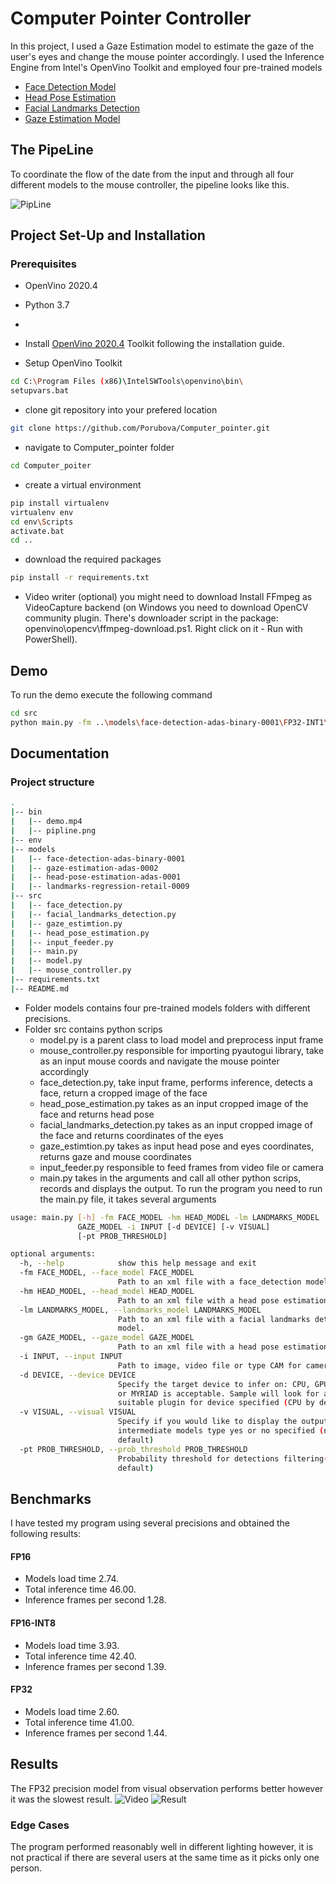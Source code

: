 # Computer Pointer Controller

In this project, I used a Gaze Estimation model to estimate the gaze of the user's eyes and change the
mouse pointer accordingly. I used the Inference Engine from Intel's OpenVino Toolkit and employed 
four pre-trained models
- [Face Detection Model](https://docs.openvinotoolkit.org/latest/_models_intel_face_detection_adas_binary_0001_description_face_detection_adas_binary_0001.html)
- [Head Pose Estimation](https://docs.openvinotoolkit.org/latest/_models_intel_head_pose_estimation_adas_0001_description_head_pose_estimation_adas_0001.html)
- [Facial Landmarks Detection](https://docs.openvinotoolkit.org/latest/_models_intel_landmarks_regression_retail_0009_description_landmarks_regression_retail_0009.html)
- [Gaze Estimation Model](https://docs.openvinotoolkit.org/latest/_models_intel_gaze_estimation_adas_0002_description_gaze_estimation_adas_0002.html)

## The PipeLine
To coordinate the flow of the date from the input and through all four different models to the mouse controller, 
the pipeline looks like this.

![PipLine](https://github.com/Porubova/Computer_pointer/blob/master/bin/pipeline.png)

## Project Set-Up and Installation
### Prerequisites
- OpenVino 2020.4
- Python 3.7
-

- Install [OpenVino 2020.4](https://docs.openvinotoolkit.org/latest/index.html) Toolkit following the installation guide.
- Setup OpenVino Toolkit
```sh
cd C:\Program Files (x86)\IntelSWTools\openvino\bin\
setupvars.bat
```
- clone git repository into your prefered location
```sh
git clone https://github.com/Porubova/Computer_pointer.git
```
- navigate to Computer_pointer folder

```sh
cd Computer_poiter
```
- create a virtual environment
```sh 
pip install virtualenv
virtualenv env
cd env\Scripts
activate.bat
cd ..
```
- download the required packages 
```sh
pip install -r requirements.txt
```

- Video writer (optional)
you might need to download 
Install FFmpeg as VideoCapture backend (on Windows you need to download OpenCV community plugin. 
There's downloader script in the package: openvino\opencv\ffmpeg-download.ps1.
Right click on it - Run with PowerShell).
 
## Demo


To run the demo execute the following command

```sh
cd src
python main.py -fm ..\models\face-detection-adas-binary-0001\FP32-INT1\face-detection-adas-binary-0001 -hm ..\models\head-pose-estimation-adas-0001\FP32\head-pose-estimation-adas-0001 -lm ..\models\landmarks-regression-retail-0009\FP32\landmarks-regression-retail-0009 -gm ..\models\gaze-estimation-adas-0002\FP32\gaze-estimation-adas-0002 -i ..\bin\demo.mp4 -v yes
```

## Documentation
### Project structure
```sh
.
|-- bin
|   |-- demo.mp4
|   |-- pipline.png
|-- env
|-- models
|   |-- face-detection-adas-binary-0001
|   |-- gaze-estimation-adas-0002
|   |-- head-pose-estimation-adas-0001
|   |-- landmarks-regression-retail-0009
|-- src
|   |-- face_detection.py 
|   |-- facial_landmarks_detection.py
|   |-- gaze_estimtion.py
|   |-- head_pose_estimation.py
|   |-- input_feeder.py
|   |-- main.py
|   |-- model.py
|   |-- mouse_controller.py
|-- requirements.txt
|-- README.md

```
- Folder models contains four pre-trained models folders with different precisions.
- Folder src contains python scrips 
  -  model.py is a parent class to load model and preprocess input frame
  -  mouse_controller.py responsible for importing pyautogui library, take as an input 
     mouse coords and navigate the mouse pointer accordingly
  - face_detection.py, take input frame, performs inference, detects a face, return a cropped image of the face
  - head_pose_estimation.py takes as an input cropped image of the face and returns head pose
  - facial_landmarks_detection.py takes as an input cropped image of the face and returns coordinates of the eyes
  - gaze_estimtion.py takes as input head pose and eyes coordinates, returns gaze and mouse coordinates
  - input_feeder.py responsible to feed frames from video file or camera
  - main.py takes in the arguments and call all other python scrips, records and displays the output. 
To run the program you need to run the main.py file, it takes several arguments

```sh
usage: main.py [-h] -fm FACE_MODEL -hm HEAD_MODEL -lm LANDMARKS_MODEL -gm
               GAZE_MODEL -i INPUT [-d DEVICE] [-v VISUAL]
               [-pt PROB_THRESHOLD]

optional arguments:
  -h, --help            show this help message and exit
  -fm FACE_MODEL, --face_model FACE_MODEL
                        Path to an xml file with a face_detection model.
  -hm HEAD_MODEL, --head_model HEAD_MODEL
                        Path to an xml file with a head pose estimation model.
  -lm LANDMARKS_MODEL, --landmarks_model LANDMARKS_MODEL
                        Path to an xml file with a facial landmarks detection
                        model.
  -gm GAZE_MODEL, --gaze_model GAZE_MODEL
                        Path to an xml file with a head pose estimation model.
  -i INPUT, --input INPUT
                        Path to image, video file or type CAM for camera
  -d DEVICE, --device DEVICE
                        Specify the target device to infer on: CPU, GPU, FPGA
                        or MYRIAD is acceptable. Sample will look for a
                        suitable plugin for device specified (CPU by default)
  -v VISUAL, --visual VISUAL
                        Specify if you would like to display the outputs of
                        intermediate models type yes or no specified (no by
                        default)
  -pt PROB_THRESHOLD, --prob_threshold PROB_THRESHOLD
                        Probability threshold for detections filtering(0.6 by
                        default)
```

## Benchmarks
I have tested my program using several precisions and obtained the following results:
#### FP16
- Models load time 2.74.
- Total inference time 46.00.
- Inference frames per second 1.28.
#### FP16-INT8
- Models load time 3.93.
- Total inference time 42.40.
- Inference frames per second 1.39.
#### FP32
- Models load time 2.60.
- Total inference time 41.00.
- Inference frames per second 1.44.

## Results
The FP32 precision model from visual observation performs better however it was the slowest result.
![Video](https://youtu.be/1T39af62ZiE)
![Result](https://github.com/Porubova/Computer_pointer/blob/master/bin/Capture.PNG)


### Edge Cases
The program performed reasonably well in different lighting however, it is not practical if there are several users
at the same time as it picks only one person. 
